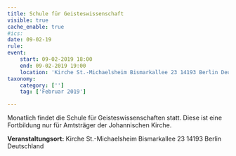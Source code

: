 ```yaml
---
title: Schule für Geisteswissenschaft
visible: true
cache_enable: true
#ics: 
date: 09-02-19
rule: 
event:
	start: 09-02-2019 18:00
	end: 09-02-2019 19:00
	location: 'Kirche St.-Michaelsheim Bismarkallee 23 14193 Berlin Deutschland'
taxonomy:
	category: ['']
	tag: ['Februar 2019']

---
```

Monatlich findet die Schule für Geisteswissenschaften statt. Diese ist eine Fortbildung nur für Amtsträger der Johannischen Kirche.


**Veranstaltungsort:** Kirche St.-Michaelsheim
Bismarkallee 23
14193 Berlin
Deutschland

